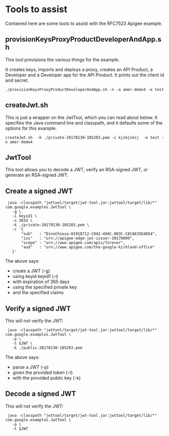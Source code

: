 # Tools to assist

Contained here are some tools to assist with the RFC7523 Apigee example.


## provisionKeysProxyProductDeveloperAndApp.sh

This tool provisions the various things for the example.

It creates keys, imports and deploys a proxy, creates an API Product, a Developer and a
Developer app for the API Product.  It prints out the client id and secret.

```
./provisionKeysProxyProductDeveloperAndApp.sh -n -o amer-demo4 -e test
```

## createJwt.sh

This is just a wrapper on the JwtTool, which you can read about below. It specifies the Java command line and classpath, and it defaults some of the options for this example.

```
createJwt.sh  -k ./private-20170130-105203.pem -i kjskjsksj  -e test -o amer-demo4
```

## JwtTool

This tool allows you to decode a JWT, verify an RSA-signed JWT, or generate an RSA-signed JWT.

## Create a signed JWT
```
 java -classpath "jwttool/target/jwt-tool.jar:jwttool/target/lib/*"  com.google.examples.JwtTool \
   -g \
   -i keyid1 \
   -x 365d \
   -k ./private-20170130-105203.pem \
   -c '{
       "sub"   : "DinoChiesa-01918712-C042-49AC-803C-C8CA635D4E64",
       "iss"   : "urn://apigee-edge-jwt-issuer-20170809",
       "scope" : "urn://www.apigee.com/apis/forever",
       "aud"   : "urn://www.apigee.com/the-google-kirkland-office"
   }'
```

The above says:
* create a JWT (-g)
* using keyid keyid1 (-i)
* with expiration of 365 days
* using the specified private key
* and the specified claims


## Verify a signed JWT

This will not verify the JWT:

```
 java -classpath "jwttool/target/jwt-tool.jar:jwttool/target/lib/*"  com.google.examples.JwtTool \
   -p \
   -t $JWT \
   -k ./public-20170130-105203.pem

```
The above says:
* parse a JWT (-p)
* given the provided token (-t)
* with the provided public key (-k)


## Decode a signed JWT

This will not verify the JWT:

```
 java -classpath "jwttool/target/jwt-tool.jar:jwttool/target/lib/*"  com.google.examples.JwtTool \
   -p \
   -t $JWT
```
